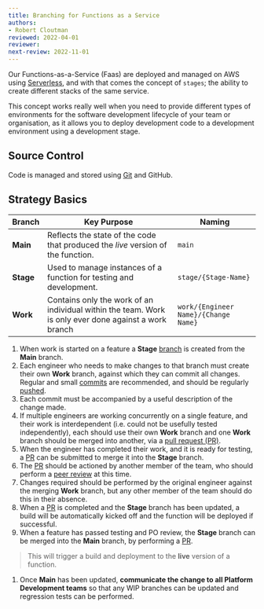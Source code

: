 ```yaml
---
title: Branching for Functions as a Service
authors: 
- Robert Cloutman
reviewed: 2022-04-01
reviewer:
next-review: 2022-11-01
---
```


Our Functions-as-a-Service (Faas) are deployed and managed on AWS using [Serverless](https://www.serverless.com/framework), and with that comes the concept of `stages`; the ability to create different stacks of the same service. 

This concept works really well when you need to provide different types of environments for the software development lifecycle of your team or organisation, as it allows you to deploy development code to a development environment using a development stage.

## Source Control
Code is managed and stored using [Git](https://git-scm.com/docs) and GitHub.

## Strategy Basics

| **Branch** | **Key Purpose** | **Naming** |
|--|--|--|
| **Main**  | Reflects the state of the code that produced the *live* version of the function.  | `main` |
| **Stage** | Used to manage instances of a function for testing and development. | `stage/{Stage-Name}` |
| **Work**  | Contains only the work of an individual within the team. Work is only ever done against a work branch | `work/{Engineer Name}/{Change Name}`|

1. When work is started on a feature a **Stage** [branch](https://git-scm.com/docs/git-branch) is created from the **Main** branch.
1. Each engineer who needs to make changes to that branch must create their own **Work** branch, against which they can commit all changes. Regular and small [commits](https://git-scm.com/docs/git-commit) are recommended, and should be regularly [pushed](https://git-scm.com/docs/git-push). 
1. Each commit must be accompanied by a useful description of the change made.
1. If multiple engineers are working concurrently on a single feature, and their work is interdependent (i.e. could not be usefully tested independently), each should use their own **Work** branch and one **Work** branch should be merged into another, via a [pull request (PR)](#merging-and-pull-requestss).
1. When the engineer has completed their work, and it is ready for testing, a [PR](#merging-and-pull-requestss) can be submitted to merge it into the **Stage** branch.
1. The [PR](#merging-and-pull-requestss) should be actioned by another member of the team, who should perform a [peer review](/6.-Engineering/Peer-Reviewing) at this time.
1. Changes required should be performed by the original engineer against the merging **Work** branch, but any other member of the team should do this in their absence.
1. When a [PR](#merging-and-pull-requestss) is completed and the **Stage** branch has been updated, a build will be automatically kicked off and the function will be deployed if successful.
1. When a feature has passed testing and PO review, the **Stage** branch can be merged into the **Main** branch, by performing a [PR](#merging-and-pull-requests).
  > This will trigger a build and deployment to the **live** version of a function.
1. Once **Main** has been updated, **communicate the change to all Platform Development teams** so that any WIP branches can be updated and regression tests can be performed.
